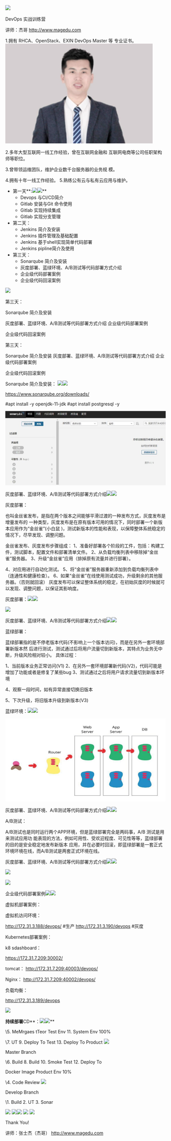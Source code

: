 ﻿![](Aspose.Words.5aa9e127-b14b-4c16-970e-357ef73dc2ef.001.png)

DevOps 实战训练营 

讲师：杰哥 http://www.magedu.com

1.拥有 RHCA、OpenStack、EXIN DevOps Master 等 专业证书。![](Aspose.Words.5aa9e127-b14b-4c16-970e-357ef73dc2ef.002.jpeg)

2.多年大型互联网一线工作经验，曾在互联网金融和 互联网电商等公司任职架构师等职位。

3.曾带领运维团队，维护企业数千台服务器的业务规 模。

4.拥有十年一线工作经验。 5.熟练公有云与私有云应用与维护。


- 第一天**:![](Aspose.Words.5aa9e127-b14b-4c16-970e-357ef73dc2ef.003.png)![](Aspose.Words.5aa9e127-b14b-4c16-970e-357ef73dc2ef.004.png)**
  - Devops 与CI/CD简介
  - Gitlab 安装与Git 命令使用
  - Gitlab 实现持续集成
  - Gitlab 实现分支管理
- 第二天：
  - Jenkins 简介及安装
  - Jenkins 插件管理及基础配置
  - Jenkins 基于shell实现简单代码部署
  - Jenkins pipline简介及使用
- 第三天：
  - Sonarqube 简介及安装
  - 灰度部署、蓝绿环境、A/B测试等代码部署方式介绍
  - 企业级代码部署案例
  - 企业级代码回滚案例

![](Aspose.Words.5aa9e127-b14b-4c16-970e-357ef73dc2ef.001.png)

第三天：

Sonarqube 简介及安装

灰度部署、蓝绿环境、A/B测试等代码部署方式介绍 企业级代码部署案例

企业级代码回滚案例

第三天：

Sonarqube 简介及安装 灰度部署、蓝绿环境、A/B测试等代码部署方式介绍 企业级代码部署案例

企业级代码回滚案例


Sonarqube 简介及安装： ![](Aspose.Words.5aa9e127-b14b-4c16-970e-357ef73dc2ef.003.png)![](Aspose.Words.5aa9e127-b14b-4c16-970e-357ef73dc2ef.004.png)

https://www.sonarqube.org/downloads/ 

#apt install -y openjdk-11-jdk #apt install postgresql -y

![](Aspose.Words.5aa9e127-b14b-4c16-970e-357ef73dc2ef.005.jpeg)

灰度部署、蓝绿环境、A/B测试等代码部署方式介绍![](Aspose.Words.5aa9e127-b14b-4c16-970e-357ef73dc2ef.003.png)![](Aspose.Words.5aa9e127-b14b-4c16-970e-357ef73dc2ef.004.png)

灰度部署：

也叫金丝雀发布，是指在两个版本之间能够平滑过渡的一种发布方式，灰度发布是增量发布的 一种类型，灰度发布是在原有版本可用的情况下，同时部署一个新版本应用作为“金丝雀”(小白鼠 )，测试新版本的性能和表现，以保障整体系统稳定的情况下，尽早发现、调整问题。

金丝雀发布、灰度发布步骤组成： 1、准备好部署各个阶段的工件，包括：构建工件，测试脚本，配置文件和部署清单文件。 2、从负载均衡列表中移除掉“金丝雀”服务器。 3、升级“金丝雀”应用（排掉原有流量并进行部署）。

4、对应用进行自动化测试。 5、将“金丝雀”服务器重新添加到负载均衡列表中（连通性和健康检查）。 6、如果“金丝雀”在线使用测试成功，升级剩余的其他服务器。（否则就回滚） 灰度发布可以保证整体系统的稳定，在初始灰度的时候就可以发现、调整问题，以保证其影响度。

灰度部署：![](Aspose.Words.5aa9e127-b14b-4c16-970e-357ef73dc2ef.003.png)![](Aspose.Words.5aa9e127-b14b-4c16-970e-357ef73dc2ef.004.png)

![](Aspose.Words.5aa9e127-b14b-4c16-970e-357ef73dc2ef.006.png)

灰度部署、蓝绿环境、A/B测试等代码部署方式介绍![](Aspose.Words.5aa9e127-b14b-4c16-970e-357ef73dc2ef.003.png)![](Aspose.Words.5aa9e127-b14b-4c16-970e-357ef73dc2ef.004.png)

蓝绿部署：

蓝绿部署指的是不停老版本代码(不影响上一个版本访问)，而是在另外一套环境部署新版本然 后进行测试，测试通过后将用户流量切到新版本，其特点为业务无中断，升级风险相对较小。 具体过程：

1、当前版本业务正常访问(V1) 2、在另外一套环境部署新代码(V2)，代码可能是增加了功能或者是修复了某些bug 3、测试通过之后将用户请求流量切到新版本环境

4、观察一段时间，如有异常直接切换旧版本

5、下次升级，将旧版本升级到新版本(V3)

蓝绿环境：![](Aspose.Words.5aa9e127-b14b-4c16-970e-357ef73dc2ef.003.png)![](Aspose.Words.5aa9e127-b14b-4c16-970e-357ef73dc2ef.004.png)

![](Aspose.Words.5aa9e127-b14b-4c16-970e-357ef73dc2ef.007.jpeg)

灰度部署、蓝绿环境、A/B测试等代码部署方式介绍![](Aspose.Words.5aa9e127-b14b-4c16-970e-357ef73dc2ef.003.png)![](Aspose.Words.5aa9e127-b14b-4c16-970e-357ef73dc2ef.004.png)

A/B测试：

A/B测试也是同时运行两个APP环境，但是蓝绿部署完全是两码事，A/B 测试是用来测试应用功 能表现的方法，例如可用性、受欢迎程度、可见性等等，蓝绿部署的目的是安全稳定地发布新版本 应用，并在必要时回滚，即蓝绿部署是一套正式环境环境在线，而A/B测试是两套正式环境在线。

灰度部署、蓝绿环境、A/B测试等代码部署方式介绍![](Aspose.Words.5aa9e127-b14b-4c16-970e-357ef73dc2ef.003.png)![](Aspose.Words.5aa9e127-b14b-4c16-970e-357ef73dc2ef.004.png)

![](Aspose.Words.5aa9e127-b14b-4c16-970e-357ef73dc2ef.008.png)

![](Aspose.Words.5aa9e127-b14b-4c16-970e-357ef73dc2ef.009.png)

企业级代码部署案例![](Aspose.Words.5aa9e127-b14b-4c16-970e-357ef73dc2ef.003.png)![](Aspose.Words.5aa9e127-b14b-4c16-970e-357ef73dc2ef.004.png)

虚拟机部署案例：

虚拟机访问环境：

http://172.31.3.188/devops/  #生产 http://172.31.3.190/devops   #灰度

Kubernetes部署案例：

k8 sdashboard：

https://172.31.7.209:30002/ 

tomcat： http://172.31.7.209:40003/devops/ 

Nginx： http://172.31.7.209:40002/devops/ 

负载均衡：

http://172.31.3.189/devops 

![](Aspose.Words.5aa9e127-b14b-4c16-970e-357ef73dc2ef.001.png)

**持续部署**CD**：![](Aspose.Words.5aa9e127-b14b-4c16-970e-357ef73dc2ef.003.png)![](Aspose.Words.5aa9e127-b14b-4c16-970e-357ef73dc2ef.004.png)**

\5. MeMrgaes tTeor   Test Env 11. System  Env 100%

\7. UT 9. Deploy To   Test 13. Deploy To  Product ![](Aspose.Words.5aa9e127-b14b-4c16-970e-357ef73dc2ef.010.png)

Master Branch

\6. Build 8. Build   10. Smoke Test 12. Deploy To  

Docker Image Product Env 10%

\4. Code Review ![](Aspose.Words.5aa9e127-b14b-4c16-970e-357ef73dc2ef.011.png)

Develop Branch 

\1. Build 2. UT 3. Sonar 

![](Aspose.Words.5aa9e127-b14b-4c16-970e-357ef73dc2ef.012.png) ![](Aspose.Words.5aa9e127-b14b-4c16-970e-357ef73dc2ef.013.png)![](Aspose.Words.5aa9e127-b14b-4c16-970e-357ef73dc2ef.014.png) ![](Aspose.Words.5aa9e127-b14b-4c16-970e-357ef73dc2ef.015.png) ![](Aspose.Words.5aa9e127-b14b-4c16-970e-357ef73dc2ef.016.png)

Thank You!

讲师：张士杰（杰哥） http://www.magedu.com
